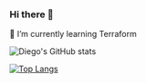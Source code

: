 ### Hi there 👋
🌱 I’m currently learning Terraform

<!--
**diegotony/diegotony** is a ✨ _special_ ✨ repository because its `README.md` (this file) appears on your GitHub profile.

Here are some ideas to get you started:

- 🔭 I’m currently working on ...
- 🌱 I’m currently learning ...
- 👯 I’m looking to collaborate on ...
- 🤔 I’m looking for help with ...
- 💬 Ask me about ...
- 📫 How to reach me: ...
- 😄 Pronouns: ...
- ⚡ Fun fact: ...
-->

![Diego's GitHub stats](https://github-readme-stats.vercel.app/api?username=diegotony&show_icons=true&theme=dark)

[![Top Langs](https://github-readme-stats.vercel.app/api/top-langs/?username=diegotony&exclude_repo=github-readme-stats,diegotony.github.io)](https://github.com/anuraghazra/github-readme-stats)

